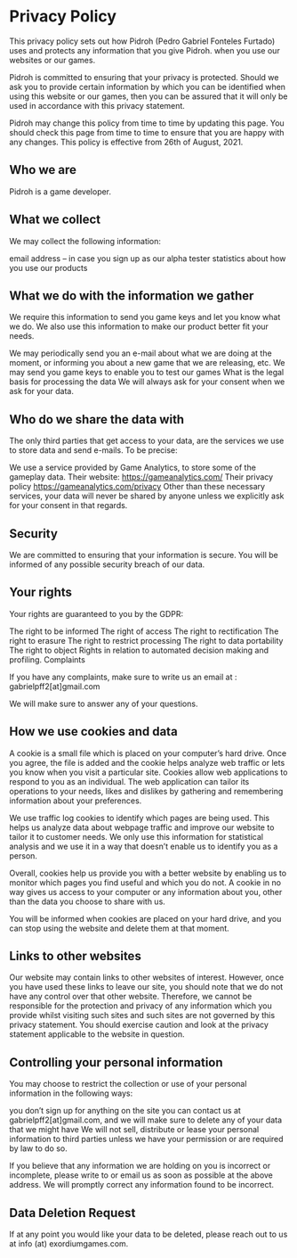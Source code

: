 # Privacy Policy
This privacy policy sets out how Pidroh (Pedro Gabriel Fonteles Furtado) uses and protects any information that you give Pidroh. when you use our websites or our games.

Pidroh is committed to ensuring that your privacy is protected. Should we ask you to provide certain information by which you can be identified when using this website or our games, then you can be assured that it will only be used in accordance with this privacy statement.

Pidroh may change this policy from time to time by updating this page. You should check this page from time to time to ensure that you are happy with any changes. This policy is effective from 26th of August, 2021.

## Who we are
Pidroh is a game developer.

## What we collect
We may collect the following information:

email address – in case you sign up as our alpha tester
statistics about how you use our products
## What we do with the information we gather
We require this information to send you game keys and let you know what we do. We also use this information to make our product better fit your needs.

We may periodically send you an e-mail about what we are doing at the moment, or informing you about a new game that we are releasing, etc.
We may send you game keys to enable you to test our games
What is the legal basis for processing the data
We will always ask for your consent when we ask for your data.

## Who do we share the data with
The only third parties that get access to your data, are the services we use to store data and send e-mails. To be precise:

We use a service provided by Game Analytics, to store some of the gameplay data. Their website: https://gameanalytics.com/ Their privacy policy https://gameanalytics.com/privacy
Other than these necessary services, your data will never be shared by anyone unless we explicitly ask for your consent in that regards.

## Security
We are committed to ensuring that your information is secure. You will be informed of any possible security breach of our data.

## Your rights
Your rights are guaranteed to you by the GDPR:

The right to be informed
The right of access
The right to rectification
The right to erasure
The right to restrict processing
The right to data portability
The right to object
Rights in relation to automated decision making and profiling.
Complaints

If you have any complaints, make sure to write us an email at : gabrielpff2[at]gmail.com

We will make sure to answer any of your questions.

## How we use cookies and data

A cookie is a small file which is placed on your computer’s hard drive. Once you agree, the file is added and the cookie helps analyze web traffic or lets you know when you visit a particular site. Cookies allow web applications to respond to you as an individual. The web application can tailor its operations to your needs, likes and dislikes by gathering and remembering information about your preferences.

We use traffic log cookies to identify which pages are being used. This helps us analyze data about webpage traffic and improve our website to tailor it to customer needs. We only use this information for statistical analysis and we use it in a way that doesn’t enable us to identify you as a person.

Overall, cookies help us provide you with a better website by enabling us to monitor which pages you find useful and which you do not. A cookie in no way gives us access to your computer or any information about you, other than the data you choose to share with us.

You will be informed when cookies are placed on your hard drive, and you can stop using the website and delete them at that moment.

## Links to other websites
Our website may contain links to other websites of interest. However, once you have used these links to leave our site, you should note that we do not have any control over that other website. Therefore, we cannot be responsible for the protection and privacy of any information which you provide whilst visiting such sites and such sites are not governed by this privacy statement. You should exercise caution and look at the privacy statement applicable to the website in question.

## Controlling your personal information
You may choose to restrict the collection or use of your personal information in the following ways:

you don’t sign up for anything on the site
you can contact us at gabrielpff2[at]gmail.com, and we will make sure to delete any of your data that we might have
We will not sell, distribute or lease your personal information to third parties unless we have your permission or are required by law to do so.

If you believe that any information we are holding on you is incorrect or incomplete, please write to or email us as soon as possible at the above address. We will promptly correct any information found to be incorrect.

## Data Deletion Request
If at any point you would like your data to be deleted, please reach out to us at info (at) exordiumgames.com.
